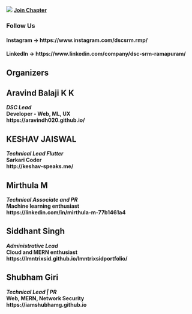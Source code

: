<img src="https://github.com/dsc-srmrmp/dsc-srmrmp.github.io/blob/master/assets/DSC%20SRM%20IST,%20Ramapuram%20Campus%20Logo%20x1.png?raw=true">
<a href="https://dsc.community.dev/srm-institute-of-science-and-technology-ramapuram/" align="center"> <b>Join Chapter<b></a>
  <p> <h3>Follow Us</h3> 
  <h4> Instagram -> https://www.instagram.com/dscsrm.rmp/</h4>
  <h4> LinkedIn -> https://www.linkedin.com/company/dsc-srm-ramapuram/</h4> </p>
  <h2> Organizers </h2>
<h2>Aravind Balaji K K</h2> 
  <p> <i>DSC Lead</i> <br> Developer - Web, ML, UX <br> https://aravindh020.github.io/ </p>

<h2>KESHAV JAISWAL</h2> 
<p> <i>Technical Lead Flutter</i><br> Sarkari Coder<br> http://keshav-speaks.me/ </p>

<h2>Mirthula M</h2> 
<p><i> Technical Associate and PR </i><br> Machine learning enthusiast <br> https://linkedin.com/in/mirthula-m-77b1461a4 </p>

<h2>Siddhant Singh</h2>
<p><i>Administrative Lead</i>  <br> Cloud and MERN enthusiast <br> https://lmntrixsid.github.io/lmntrixsidportfolio/ </p>

<h2>Shubham Giri</h2>
<p><i>Technical Lead | PR</i> <br>Web, MERN, Network Security <br> https://iamshubhamg.github.io</p>
